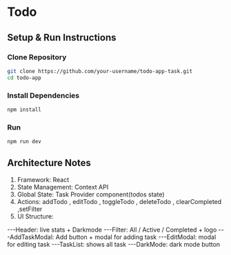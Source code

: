 # Todo

## Setup & Run Instructions

### Clone Repository

```bash
git clone https://github.com/your-username/todo-app-task.git
cd todo-app
```

### Install Dependencies

```bash
npm install
```

### Run

```bash
npm run dev
```

## Architecture Notes

1. Framework: React
2. State Management: Context API
3. Global State: Task Provider component(todos state)
4. Actions: addTodo , editTodo , toggleTodo , deleteTodo , clearCompleted ,setFilter
5. UI Structure:

---Header: live stats + Darkmode
---Filter: All / Active / Completed + logo
---AddTaskModal: Add button + modal for adding task
---EditModal: modal for editing task
---TaskList: shows all task
---DarkMode: dark mode button
